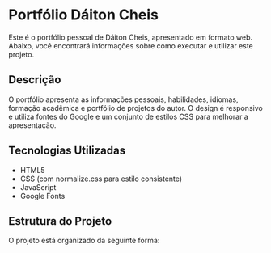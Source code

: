 # Portfólio Dáiton Cheis

Este é o portfólio pessoal de Dáiton Cheis, apresentado em formato web. Abaixo, você encontrará informações sobre como executar e utilizar este projeto.

## Descrição

O portfólio apresenta as informações pessoais, habilidades, idiomas, formação acadêmica e portfólio de projetos do autor. O design é responsivo e utiliza fontes do Google e um conjunto de estilos CSS para melhorar a apresentação.

## Tecnologias Utilizadas

- HTML5
- CSS (com normalize.css para estilo consistente)
- JavaScript
- Google Fonts

## Estrutura do Projeto

O projeto está organizado da seguinte forma:

